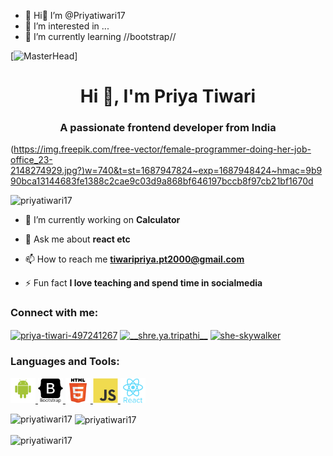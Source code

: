 - 👋 Hi💃 I’m @Priyatiwari17
- 👀 I’m interested in ...
- 🌱 I’m currently learning //bootstrap//



<!---
Priyatiwari17/Priyatiwari17 is a ✨ special ✨ repository because its `README.md` (this file) appears on your GitHub profile.
You can click the Preview link to take a look at your changes.
--->
[![MasterHead](https://1.bp.blogspot.com/-7A4WynwLsMw/XbBpCXG8fHI/AAAAAAAAMt4/uOa1bpLskYgrwGbllhSu2SDj_Mig8SXJQCLcBGAsYHQ/s1600/2000_600px.gif)]
<h1 align="center">Hi 👋, I'm Priya Tiwari</h1>
<h3 align="center">A passionate frontend developer from India</h3>

(https://img.freepik.com/free-vector/female-programmer-doing-her-job-office_23-2148274929.jpg?)w=740&t=st=1687947824~exp=1687948424~hmac=9b990bca13144683fe1388c2cae9c03d9a868bf646197bccb8f97cb21bf1670d

<p align="left"> <img src="https://komarev.com/ghpvc/?username=priyatiwari17&label=Profile%20views&color=0e75b6&style=flat" alt="priyatiwari17" /> </p>

- 🔭 I’m currently working on **Calculator**

- 💬 Ask me about **react etc**

- 📫 How to reach me **tiwaripriya.pt2000@gmail.com**

- ⚡ Fun fact **I love teaching and spend time in socialmedia**

<h3 align="left">Connect with me:</h3>
<p align="left">
<a href="https://linkedin.com/in/priya-tiwari-497241267" target="blank"><img align="center" src="https://raw.githubusercontent.com/rahuldkjain/github-profile-readme-generator/master/src/images/icons/Social/linked-in-alt.svg" alt="priya-tiwari-497241267" height="30" width="40" /></a>
<a href="https://instagram.com/__shre.ya.tripathi__" target="blank"><img align="center" src="https://raw.githubusercontent.com/rahuldkjain/github-profile-readme-generator/master/src/images/icons/Social/instagram.svg" alt="__shre.ya.tripathi__" height="30" width="40" /></a>
<a href="https://www.youtube.com/c/she-skywalker" target="blank"><img align="center" src="https://raw.githubusercontent.com/rahuldkjain/github-profile-readme-generator/master/src/images/icons/Social/youtube.svg" alt="she-skywalker" height="30" width="40" /></a>
</p>

<h3 align="left">Languages and Tools:</h3>
<p align="left"> <a href="https://developer.android.com" target="_blank" rel="noreferrer"> <img src="https://raw.githubusercontent.com/devicons/devicon/master/icons/android/android-original-wordmark.svg" alt="android" width="40" height="40"/> </a> <a href="https://getbootstrap.com" target="_blank" rel="noreferrer"> <img src="https://raw.githubusercontent.com/devicons/devicon/master/icons/bootstrap/bootstrap-plain-wordmark.svg" alt="bootstrap" width="40" height="40"/> </a> <a href="https://www.w3.org/html/" target="_blank" rel="noreferrer"> <img src="https://raw.githubusercontent.com/devicons/devicon/master/icons/html5/html5-original-wordmark.svg" alt="html5" width="40" height="40"/> </a> <a href="https://developer.mozilla.org/en-US/docs/Web/JavaScript" target="_blank" rel="noreferrer"> <img src="https://raw.githubusercontent.com/devicons/devicon/master/icons/javascript/javascript-original.svg" alt="javascript" width="40" height="40"/> </a> <a href="https://reactjs.org/" target="_blank" rel="noreferrer"> <img src="https://raw.githubusercontent.com/devicons/devicon/master/icons/react/react-original-wordmark.svg" alt="react" width="40" height="40"/> </a> </p>

<p><img align="left" src="https://github-readme-stats.vercel.app/api/top-langs?username=priyatiwari17&show_icons=true&locale=en&layout=compact" alt="priyatiwari17" /></p>

<p>&nbsp;<img align="center" src="https://github-readme-stats.vercel.app/api?username=priyatiwari17&show_icons=true&locale=en" alt="priyatiwari17" /></p>

<p><img align="center" src="https://github-readme-streak-stats.herokuapp.com/?user=priyatiwari17&" alt="priyatiwari17" /></p>



